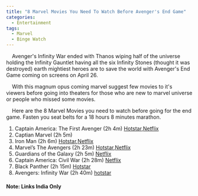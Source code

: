 ```yaml
---
title: "8 Marvel Movies You Need To Watch Before Avenger's End Game"
categories:
  - Entertainment
tags:
  - Marvel
  - Binge Watch
---
```


&nbsp;&nbsp;&nbsp;&nbsp;Avenger's Infinity War ended with Thanos wiping half of the universe holding the Infinity Gauntlet having all the six Infinity Stones (thought it was destroyed) earth mightiest heroes are to save the world with Avenger's End Game coming on screens on April 26. 

&nbsp;&nbsp;&nbsp;&nbsp;With this magnum opus coming marvel suggest few movies to it's viewers before going into theaters for those who are new to marvel universe or people who missed some movies.

&nbsp;&nbsp;&nbsp;&nbsp;Here are the 8 Marvel Movies you need to watch before going for the end game. Fasten you seat belts for a 18 hours 8 minutes marathon.

1. Captain America: The First Avenger (2h 4m) [Hotstar](https://www.hotstar.com/movies/captain-america-the-first-avenger/1660000034),[Netflix](https://www.netflix.com/title/70153850)
2. Captian Marvel (2h 5m) 
3. Iron Man (2h 6m) [Hotstar](https://www.hotstar.com/movies/iron-man/1660000038),[Netflix](https://www.netflix.com/title/70080038)
4. Marvel’s The Avengers (2h 23m) [Hotstar](https://www.hotstar.com/movies/marvels-the-avengers/1660000015),[Netflix](https://www.netflix.com/in/title/70217913)
5. Guardians of the Galaxy (2h 5m) [Netflix](https://www.netflix.com/title/70301645)
6. Captain America: Civil War (2h 28m) [Netflix](https://www.netflix.com/title/80088567)
7. Black Panther (2h 15m) [Hotstar](https://www.hotstar.com/movies/black-panther/1660010672)
8. Avengers: Infinity War (2h 40m) [hotstar](https://www.hotstar.com/movies/avengers-infinity-war/1660010677)

#### Note: Links India Only